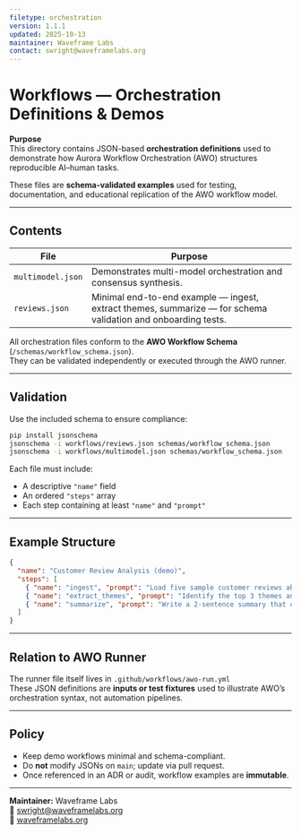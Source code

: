 ```yaml
---
filetype: orchestration
version: 1.1.1
updated: 2025-10-13
maintainer: Waveframe Labs
contact: swright@waveframelabs.org
---
```


# Workflows — Orchestration Definitions & Demos

**Purpose**  
This directory contains JSON-based **orchestration definitions** used to demonstrate how Aurora Workflow Orchestration (AWO) structures reproducible AI–human tasks.

These files are **schema-validated examples** used for testing, documentation, and educational replication of the AWO workflow model.

---

## Contents

| File | Purpose |
|------|----------|
| `multimodel.json` | Demonstrates multi-model orchestration and consensus synthesis. |
| `reviews.json` | Minimal end-to-end example — ingest, extract themes, summarize — for schema validation and onboarding tests. |

All orchestration files conform to the **AWO Workflow Schema** (`/schemas/workflow_schema.json`).  
They can be validated independently or executed through the AWO runner.

---

## Validation

Use the included schema to ensure compliance:

```bash
pip install jsonschema
jsonschema -i workflows/reviews.json schemas/workflow_schema.json
jsonschema -i workflows/multimodel.json schemas/workflow_schema.json
```

Each file must include:
- A descriptive `"name"` field  
- An ordered `"steps"` array  
- Each step containing at least `"name"` and `"prompt"`  

---

## Example Structure

```json
{
  "name": "Customer Review Analysis (demo)",
  "steps": [
    { "name": "ingest", "prompt": "Load five sample customer reviews about a coffee grinder." },
    { "name": "extract_themes", "prompt": "Identify the top 3 themes and one representative quote per theme." },
    { "name": "summarize", "prompt": "Write a 2-sentence summary that could go in an internal memo." }
  ]
}
```

---

## Relation to AWO Runner

The runner file itself lives in `.github/workflows/awo-run.yml`  
These JSON definitions are **inputs or test fixtures** used to illustrate AWO’s orchestration syntax, not automation pipelines.

---

## Policy

- Keep demo workflows minimal and schema-compliant.  
- Do **not** modify JSONs on `main`; update via pull request.  
- Once referenced in an ADR or audit, workflow examples are **immutable**.  

---

**Maintainer:** Waveframe Labs  
📧 swright@waveframelabs.org  
🔗 [waveframelabs.org](https://waveframelabs.org)
